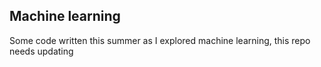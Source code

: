 ## Machine learning 
Some code written this summer as I explored machine learning, this repo needs updating
